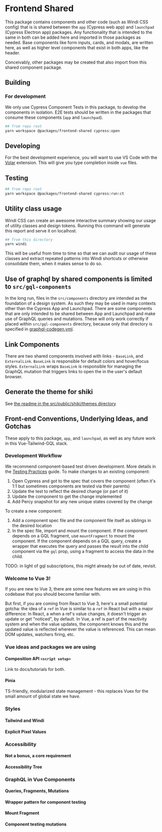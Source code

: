 # Frontend Shared

This package contains components and other code (such as Windi CSS config) that is is shared between the `app` (Cypress web app) and `launchpad` (Cypress Electron app) packages. Any functionality that is intended to the same in both can be added here and imported in those packages as needed. Base components like form inputs, cards, and modals, are written here, as well as higher level components that exist in both apps, like the header.

Conceivably, other packages may be created that also import from this shared component package.

## Building

### For development

We only use Cypress Component Tests in this package, to develop the components in isolation. E2E tests should be written in the packages that consume these components (`app` and `launchpad`).

```bash
## from repo root
yarn workspace @packages/frontend-shared cypress:open
```

## Developing

For the best development experience, you will want to use VS Code with the [Volar](https://marketplace.visualstudio.com/items?itemName=johnsoncodehk.volar) extension. This will give you type completion inside `vue` files.

## Testing

```bash
## from repo root
yarn workspace @packages/frontend-shared cypress:run:ct
```

## Utility class usage

Windi CSS can create an awesome interactive summary showing our usage of utility classes and design tokens. Running this command will generate this report and serve it on localhost.

```bash
## from this directory
yarn windi
```

This will be useful from time to time so that we can audit our usage of these classes and extract repeated patterns into Windi shortcuts or otherwise consolidate them, when it makes sense to do so.

## Use of graphql by shared components is limited to `src/gql-components`

In the long run, files in the `src/components` directory are intended as the foundation of a design system. As such they may be used in many contexts other than the Cypress App and Launchpad. There are some components that are only intended to be shared between App and Launchpad and make use of GraphQL queries and mutations. These will only work correctly if placed within `src/gql-components` directory, because only that directory is specified in [graphql-codegen.yml](graphql-codegen.yml).
## Link Components

There are two shared components involved with links - `BaseLink`, and `ExternalLink`. `BaseLink` is responsible for default colors and hover/focus styles. `ExternalLink` wraps `BaseLink` is responsible for managing the GraphQL mutation that triggers links to open the in the user's default browser.

## Generate the theme for shiki

See [the readme in the src/public/shiki/themes directory](./src/public/shiki/themes/ReadMe.md)


## Front-end Conventions, Underlying Ideas, and Gotchas

These apply to this package, `app`, and `launchpad`, as well as any future work in this Vue-Tailwind-GQL stack.

### Development Workflow

We recommend component-based test driven development. More details in the [Testing Practices](guides/testing-strategy-and-styleguide.md) guide. To make changes to an existing component:

1. Open Cypress and got to the spec that covers the component (often it's 1:1 but sometimes components are tested via their parents)
1. Update the test to reflect the desired change (or part of it)
1. Update the component to get the change implemented
1. Add Percy snapshot for any new unique states covered by the change

To create a new component:

1. Add a component spec file and the component file itself as siblings in the desired location
1. In the spec file, import and mount the component. If the component depends on a GQL fragment, use `mountFragment` to mount the component. If the component depends on a GQL query, create a wrapper that executes the query and passes the result into the child component via the `gql` prop, using a fragment to access the data in the child.

TODO: in light of gql subscriptions, this might already be out of date, revisit.

### Welcome to Vue 3!

If you are new to Vue 3, there are some new features we are using in this codebase that you should become familiar with.

But first, if you are coming from React to Vue 3, here's a small potential gotcha: the idea of a `ref` in Vue is similar to a `ref` in React but with a major difference: In React, a when a ref's value changes, it doesn't trigger an update or get "noticed", by default. In Vue, a ref is part of the reactivity system and when the value updates, the component knows this and the updated value is reflected wherever the value is referenced. This can mean DOM updates, watchers firing, etc.

### Vue ideas and packages we are using

#### Composition API `<script setup>`
Link to docs/tutorials for both.
#### Pinia
TS-friendly, modularized state management - this replaces Vuex for the small amount of global state we have.
### Styles
#### Tailwind and Windi
#### Explicit Pixel Values
### Accessibility
#### Not a bonus, a core requirement
#### Accessibility Tree

### GraphQL in Vue Components
#### Queries, Fragments, Mutations
#### Wrapper pattern for component testing
#### Mount Fragment
#### Component testing mutations
